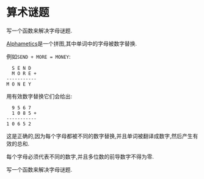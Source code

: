 # 算术谜题

写一个函数来解决字母谜题.

[Alphametics](https://en.wikipedia.org/wiki/Alphametics)是一个拼图,其中单词中的字母被数字替换.

例如`SEND + MORE = MONEY`:

```text
  S E N D
  M O R E +
-----------
M O N E Y
```

用有效数字替换它们会给出:

```text
  9 5 6 7
  1 0 8 5 +
-----------
1 0 6 5 2
```

这是正确的,因为每个字母都被不同的数字替换,并且单词被翻译成数字,然后产生有效的总和.

每个字母必须代表不同的数字,并且多位数的前导数字不得为零.

写一个函数来解决字母谜题.

[help-page]: https://exercism.io/tracks/rust/learning
[modules]: https://doc.rust-lang.org/book/2018-edition/ch07-00-modules.html
[cargo]: https://doc.rust-lang.org/book/2018-edition/ch14-00-more-about-cargo.html
[rust-tests]: https://doc.rust-lang.org/book/2018-edition/ch11-02-running-tests.html
